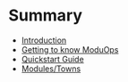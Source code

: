 # Summary

* [Introduction](README.md)
* [Getting to know ModuOps](chapter1.md)
* [Quickstart Guide](quickstart_guide.md)
* [Modules/Towns](modulestowns.md)

